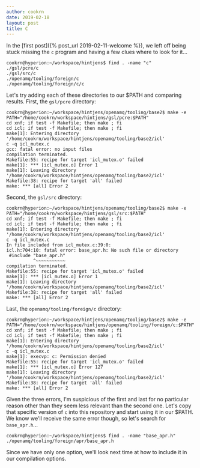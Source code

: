 ```yaml
---
author: cookrn
date: 2019-02-18
layout: post	
title: C
---
```


In the [first post]({% post_url 2019-02-11-welcome %}), we left off being stuck
missing the `c` program and having a few clues where to look for it...

```
cookrn@hyperion:~/workspace/hintjens$ find . -name "c"
./gsl/pcre/c
./gsl/src/c
./openamq/tooling/foreign/c
./openamq/tooling/foreign/c/c
```

Let's try adding each of these directories to our $PATH and comparing results.
First, the `gsl/pcre` directory:

```
cookrn@hyperion:~/workspace/hintjens/openamq/tooling/base2$ make -e PATH="/home/cookrn/workspace/hintjens/gsl/pcre:$PATH"
cd xnf; if test -f Makefile; then make ; fi
cd icl; if test -f Makefile; then make ; fi
make[1]: Entering directory '/home/cookrn/workspace/hintjens/openamq/tooling/base2/icl'
c -q icl_mutex.c
gcc: fatal error: no input files
compilation terminated.
Makefile:55: recipe for target 'icl_mutex.o' failed
make[1]: *** [icl_mutex.o] Error 1
make[1]: Leaving directory '/home/cookrn/workspace/hintjens/openamq/tooling/base2/icl'
Makefile:38: recipe for target 'all' failed
make: *** [all] Error 2
```

Second, the `gsl/src` directory:

```
cookrn@hyperion:~/workspace/hintjens/openamq/tooling/base2$ make -e PATH="/home/cookrn/workspace/hintjens/gsl/src:$PATH"
cd xnf; if test -f Makefile; then make ; fi
cd icl; if test -f Makefile; then make ; fi
make[1]: Entering directory '/home/cookrn/workspace/hintjens/openamq/tooling/base2/icl'
c -q icl_mutex.c
In file included from icl_mutex.c:39:0:
icl.h:704:10: fatal error: base_apr.h: No such file or directory
 #include "base_apr.h"
          ^~~~~~~~~~~~
compilation terminated.
Makefile:55: recipe for target 'icl_mutex.o' failed
make[1]: *** [icl_mutex.o] Error 1
make[1]: Leaving directory '/home/cookrn/workspace/hintjens/openamq/tooling/base2/icl'
Makefile:38: recipe for target 'all' failed
make: *** [all] Error 2
```

Last, the `openamq/tooling/foreign/c` directory:

```
cookrn@hyperion:~/workspace/hintjens/openamq/tooling/base2$ make -e PATH="/home/cookrn/workspace/hintjens/openamq/tooling/foreign/c:$PATH"
cd xnf; if test -f Makefile; then make ; fi
cd icl; if test -f Makefile; then make ; fi
make[1]: Entering directory '/home/cookrn/workspace/hintjens/openamq/tooling/base2/icl'
c -q icl_mutex.c
make[1]: execvp: c: Permission denied
Makefile:55: recipe for target 'icl_mutex.o' failed
make[1]: *** [icl_mutex.o] Error 127
make[1]: Leaving directory '/home/cookrn/workspace/hintjens/openamq/tooling/base2/icl'
Makefile:38: recipe for target 'all' failed
make: *** [all] Error 2
```

Given the three errors, I'm suspicious of the first and last for no particular
reason other than they seem less relevant than the second one. Let's copy that
specific version of `c` into this repository and start using it in our $PATH.
We know we'll receive the same error though, so let's search for `base_apr.h`...

```
cookrn@hyperion:~/workspace/hintjens$ find . -name "base_apr.h"
./openamq/tooling/foreign/apr/base_apr.h
```

Since we have only one option, we'll look next time at how to include it in
our compilation options.
